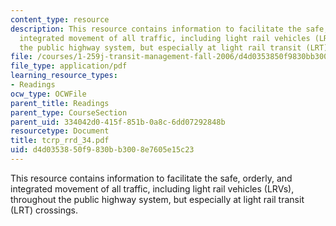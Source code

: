 ```yaml
---
content_type: resource
description: This resource contains information to facilitate the safe, orderly, and
  integrated movement of all traffic, including light rail vehicles (LRVs), throughout
  the public highway system, but especially at light rail transit (LRT) crossings.
file: /courses/1-259j-transit-management-fall-2006/d4d0353850f9830bb3008e7605e15c23_tcrp_rrd_34.pdf
file_type: application/pdf
learning_resource_types:
- Readings
ocw_type: OCWFile
parent_title: Readings
parent_type: CourseSection
parent_uid: 334042d0-415f-851b-0a8c-6dd07292848b
resourcetype: Document
title: tcrp_rrd_34.pdf
uid: d4d03538-50f9-830b-b300-8e7605e15c23
---
```

This resource contains information to facilitate the safe, orderly, and integrated movement of all traffic, including light rail vehicles (LRVs), throughout the public highway system, but especially at light rail transit (LRT) crossings.

